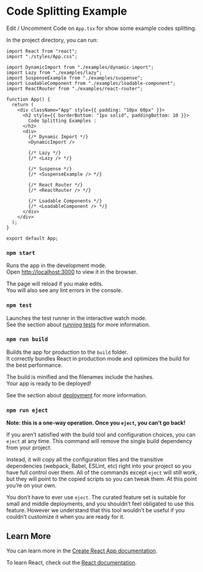 # Code Splitting Example

Edit / Uncomment Code on `App.tsx` for show some example codes splitting.

In the project directory, you can run:

```
import React from "react";
import "./styles/App.css";

import DynamicImport from "./examples/dynamic-import";
import Lazy from "./examples/lazy";
import SuspenseExample from "./examples/suspense";
import LoadableComponent from "./examples/loadable-component";
import ReactRouter from "./examples/react-router";

function App() {
  return (
    <div className="App" style={{ padding: "10px 60px" }}>
      <h2 style={{ borderBottom: "1px solid", paddingBottom: 10 }}>
        Code Splitting Examples :
      </h2>
      <div>
        {/* Dynamic Import */}
        <DynamicImport />

        {/* Lazy */}
        {/* <Lazy /> */}

        {/* Suspense */}
        {/* <SuspenseExample /> */}

        {/* React Router */}
        {/* <ReactRouter /> */}

        {/* Loadable Components */}
        {/* <LoadableComponent /> */}
      </div>
    </div>
  );
}

export default App;

```

### `npm start`

Runs the app in the development mode.\
Open [http://localhost:3000](http://localhost:3000) to view it in the browser.

The page will reload if you make edits.\
You will also see any lint errors in the console.

### `npm test`

Launches the test runner in the interactive watch mode.\
See the section about [running tests](https://facebook.github.io/create-react-app/docs/running-tests) for more information.

### `npm run build`

Builds the app for production to the `build` folder.\
It correctly bundles React in production mode and optimizes the build for the best performance.

The build is minified and the filenames include the hashes.\
Your app is ready to be deployed!

See the section about [deployment](https://facebook.github.io/create-react-app/docs/deployment) for more information.

### `npm run eject`

**Note: this is a one-way operation. Once you `eject`, you can’t go back!**

If you aren’t satisfied with the build tool and configuration choices, you can `eject` at any time. This command will remove the single build dependency from your project.

Instead, it will copy all the configuration files and the transitive dependencies (webpack, Babel, ESLint, etc) right into your project so you have full control over them. All of the commands except `eject` will still work, but they will point to the copied scripts so you can tweak them. At this point you’re on your own.

You don’t have to ever use `eject`. The curated feature set is suitable for small and middle deployments, and you shouldn’t feel obligated to use this feature. However we understand that this tool wouldn’t be useful if you couldn’t customize it when you are ready for it.

## Learn More

You can learn more in the [Create React App documentation](https://facebook.github.io/create-react-app/docs/getting-started).

To learn React, check out the [React documentation](https://reactjs.org/).
